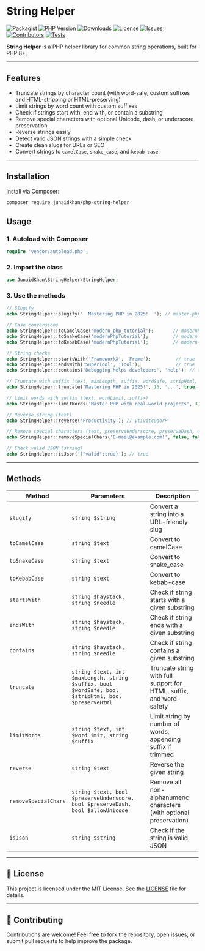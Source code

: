 # String Helper

[![Packagist](https://img.shields.io/packagist/v/junaidkhan/php-string-helper)](https://packagist.org/packages/junaidkhan/php-string-helper)
[![PHP Version](https://img.shields.io/packagist/php-v/junaidkhan/php-string-helper)](https://packagist.org/packages/junaidkhan/php-string-helper)
[![Downloads](https://img.shields.io/packagist/dt/junaidkhan/php-string-helper)](https://packagist.org/packages/junaidkhan/php-string-helper)
[![License](https://img.shields.io/github/license/junaidkhan444/php-string-helper)](https://github.com/junaidkhan444/php-string-helper/blob/main/LICENSE)
[![Issues](https://img.shields.io/github/issues/junaidkhan444/php-string-helper)](https://github.com/junaidkhan444/php-string-helper/issues)
[![Contributors](https://img.shields.io/github/contributors/junaidkhan444/php-string-helper)](https://github.com/junaidkhan444/php-string-helper/graphs/contributors)
[![Tests](https://github.com/junaidkhan444/php-string-helper/actions/workflows/tests.yml/badge.svg)](https://github.com/junaidkhan444/php-string-helper/actions/workflows/tests.yml)

**String Helper** is a PHP helper library for common string operations, built for PHP 8+.

---

##  Features

-  Truncate strings by character count (with word-safe, custom suffixes and HTML-stripping or HTML-preserving)
-  Limit strings by word count with custom suffixes
-  Check if strings start with, end with, or contain a substring
-  Remove special characters with optional Unicode, dash, or underscore preservation
-  Reverse strings easily
-  Detect valid JSON strings with a simple check
-  Create clean slugs for URLs or SEO
-  Convert strings to `camelCase`, `snake_case`, and `kebab-case`

---

##  Installation

Install via Composer:

```bash
composer require junaidkhan/php-string-helper
```

##  Usage

### 1. Autoload with Composer

```php
require 'vendor/autoload.php';
```

### 2. Import the class

```php
use JunaidKhan\StringHelper\StringHelper;
```

### 3. Use the methods

```php
// Slugify
echo StringHelper::slugify('  Mastering PHP in 2025!  '); // master-php-in-2025

// Case conversions
echo StringHelper::toCamelCase('modern_php_tutorial');       // modernPhpTutorial
echo StringHelper::toSnakeCase('modernPhpTutorial');         // modern_php_tutorial
echo StringHelper::toKebabCase('modernPhpTutorial');         // modern-php-tutorial

// String checks
echo StringHelper::startsWith('FrameworkX', 'Frame');         // true
echo StringHelper::endsWith('SuperTool', 'Tool');             // true
echo StringHelper::contains('Debugging helps developers', 'help'); // true

// Truncate with suffix (text, maxLength, suffix, wordSafe, stripHtml, preserveHtml)
echo StringHelper::truncate('Mastering PHP in 2025!', 15, '...', true, false, false); // Mastering PHP...

// Limit words with suffix (text, wordLimit, suffix)
echo StringHelper::limitWords('Master PHP with real-world projects', 3, '...'); // Master PHP with...

// Reverse string (text)
echo StringHelper::reverse('Productivity'); // ytivitcudorP

// Remove special characters (text, preserveUnderscore, preserveDash, allowUnicode)
echo StringHelper::removeSpecialChars('E-mail@example.com!', false, false, false); // Emailexamplecom

// Check valid JSON (string)
echo StringHelper::isJson('{"valid":true}'); // true
```

---

##  Methods

| Method                          | Parameters                                                                                      | Description                                                                 |
|---------------------------------|--------------------------------------------------------------------------------------------------|-----------------------------------------------------------------------------|
| `slugify`                       | `string $string`                                                                                 | Convert a string into a URL-friendly slug                                   |
| `toCamelCase`                  | `string $text`                                                                                   | Convert to camelCase                                                        |
| `toSnakeCase`                  | `string $text`                                                                                   | Convert to snake_case                                                       |
| `toKebabCase`                  | `string $text`                                                                                   | Convert to kebab-case                                                       |
| `startsWith`                   | `string $haystack, string $needle`                                                               | Check if string starts with a given substring                               |
| `endsWith`                     | `string $haystack, string $needle`                                                               | Check if string ends with a given substring                                 |
| `contains`                     | `string $haystack, string $needle`                                                               | Check if string contains a given substring                                  |
| `truncate`                    | `string $text, int $maxLength, string $suffix, bool $wordSafe, bool $stripHtml, bool $preserveHtml` | Truncate string with full support for HTML, suffix, and word-safety        |
| `limitWords`                  | `string $text, int $wordLimit, string $suffix`                                                   | Limit string by number of words, appending suffix if trimmed                |
| `reverse`                      | `string $text`                                                                                   | Reverse the given string                                                    |
| `removeSpecialChars`          | `string $text, bool $preserveUnderscore, bool $preserveDash, bool $allowUnicode`                 | Remove all non-alphanumeric characters (with optional preservation)         |
| `isJson`                       | `string $string`                                                                                 | Check if the string is valid JSON                                           |

---

## 📄 License

This project is licensed under the MIT License. See the [LICENSE](LICENSE) file for details.

---

## 🙌 Contributing

Contributions are welcome! Feel free to fork the repository, open issues, or submit pull requests to help improve the package.
